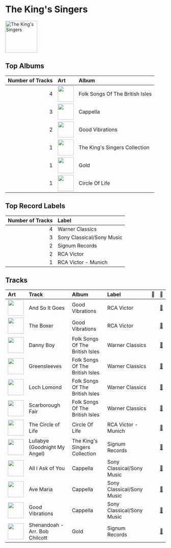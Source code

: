 
# The King's Singers


<img src="https://i.scdn.co/image/ab6761610000e5ebe4536d632bb182e3f82baaaf" alt="The King's Singers" width="100" />

## Top Albums

|   Number of Tracks | Art                                                                                              | Album                           |
|-------------------:|:-------------------------------------------------------------------------------------------------|:--------------------------------|
|                  4 | <img src="https://i.scdn.co/image/ab67616d0000b273efbc193171a2f99fe94911c6" alt="" width="50" /> | Folk Songs Of The British Isles |
|                  3 | <img src="https://i.scdn.co/image/ab67616d0000b2731b1e0c91400cbd009b42fb9e" alt="" width="50" /> | Cappella                        |
|                  2 | <img src="https://i.scdn.co/image/ab67616d0000b273b13eb2ff19372ac491273a06" alt="" width="50" /> | Good Vibrations                 |
|                  1 | <img src="https://i.scdn.co/image/ab67616d0000b273913e83f2c069080c25b54c9a" alt="" width="50" /> | The King's Singers Collection   |
|                  1 | <img src="https://i.scdn.co/image/ab67616d0000b2733d35ee785862f82a5ada29b6" alt="" width="50" /> | Gold                            |
|                  1 | <img src="https://i.scdn.co/image/ab67616d0000b273720cef48a476da39b3bd2a4e" alt="" width="50" /> | Circle Of Life                  |

## Top Record Labels

|   Number of Tracks | Label                     |
|-------------------:|:--------------------------|
|                  4 | Warner Classics           |
|                  3 | Sony Classical/Sony Music |
|                  2 | Signum Records            |
|                  2 | RCA Victor                |
|                  1 | RCA Victor - Munich       |

## Tracks

| Art                                                                                              | Track                          | Album                           | Label                     | 💚   | 🔗                                                          |
|:-------------------------------------------------------------------------------------------------|:-------------------------------|:--------------------------------|:--------------------------|:----|:-----------------------------------------------------------|
| <img src="https://i.scdn.co/image/ab67616d0000b273b13eb2ff19372ac491273a06" alt="" width="50" /> | And So It Goes                 | Good Vibrations                 | RCA Victor                |     | [🔗](https://open.spotify.com/track/1v8w3Ve0EYhy8cMlRR92QM) |
| <img src="https://i.scdn.co/image/ab67616d0000b273b13eb2ff19372ac491273a06" alt="" width="50" /> | The Boxer                      | Good Vibrations                 | RCA Victor                |     | [🔗](https://open.spotify.com/track/5lRqY3uEKRCqSA0vXI4Lf7) |
| <img src="https://i.scdn.co/image/ab67616d0000b273efbc193171a2f99fe94911c6" alt="" width="50" /> | Danny Boy                      | Folk Songs Of The British Isles | Warner Classics           |     | [🔗](https://open.spotify.com/track/0pSU2FXTmbfKh2wEVSOeg6) |
| <img src="https://i.scdn.co/image/ab67616d0000b273efbc193171a2f99fe94911c6" alt="" width="50" /> | Greensleeves                   | Folk Songs Of The British Isles | Warner Classics           |     | [🔗](https://open.spotify.com/track/2rQPqQITnqplm3JmNkYe45) |
| <img src="https://i.scdn.co/image/ab67616d0000b273efbc193171a2f99fe94911c6" alt="" width="50" /> | Loch Lomond                    | Folk Songs Of The British Isles | Warner Classics           |     | [🔗](https://open.spotify.com/track/0OHTE11AbX3oeT623REE0L) |
| <img src="https://i.scdn.co/image/ab67616d0000b273efbc193171a2f99fe94911c6" alt="" width="50" /> | Scarborough Fair               | Folk Songs Of The British Isles | Warner Classics           |     | [🔗](https://open.spotify.com/track/0kXXBfNHkfCrReBXi3AqMB) |
| <img src="https://i.scdn.co/image/ab67616d0000b273720cef48a476da39b3bd2a4e" alt="" width="50" /> | The Circle of Life             | Circle Of Life                  | RCA Victor - Munich       |     | [🔗](https://open.spotify.com/track/3jzAbk9K5I1n8zlPeptNxD) |
| <img src="https://i.scdn.co/image/ab67616d0000b273913e83f2c069080c25b54c9a" alt="" width="50" /> | Lullabye (Goodnight My Angel)  | The King's Singers Collection   | Signum Records            |     | [🔗](https://open.spotify.com/track/32ruFNP2hO8fPpfmRewbwV) |
| <img src="https://i.scdn.co/image/ab67616d0000b2731b1e0c91400cbd009b42fb9e" alt="" width="50" /> | All I Ask of You               | Cappella                        | Sony Classical/Sony Music |     | [🔗](https://open.spotify.com/track/5JTRLqApDZKaIwcopt1d9p) |
| <img src="https://i.scdn.co/image/ab67616d0000b2731b1e0c91400cbd009b42fb9e" alt="" width="50" /> | Ave Maria                      | Cappella                        | Sony Classical/Sony Music |     | [🔗](https://open.spotify.com/track/6xBGuah2AMT6y5S0HlztUU) |
| <img src="https://i.scdn.co/image/ab67616d0000b2731b1e0c91400cbd009b42fb9e" alt="" width="50" /> | Good Vibrations                | Cappella                        | Sony Classical/Sony Music |     | [🔗](https://open.spotify.com/track/14LgsPIZ7xKsfkM50VjxuA) |
| <img src="https://i.scdn.co/image/ab67616d0000b2733d35ee785862f82a5ada29b6" alt="" width="50" /> | Shenandoah - Arr. Bob Chilcott | Gold                            | Signum Records            |     | [🔗](https://open.spotify.com/track/7vhTfs9QoqqPowjORyHnvj) |